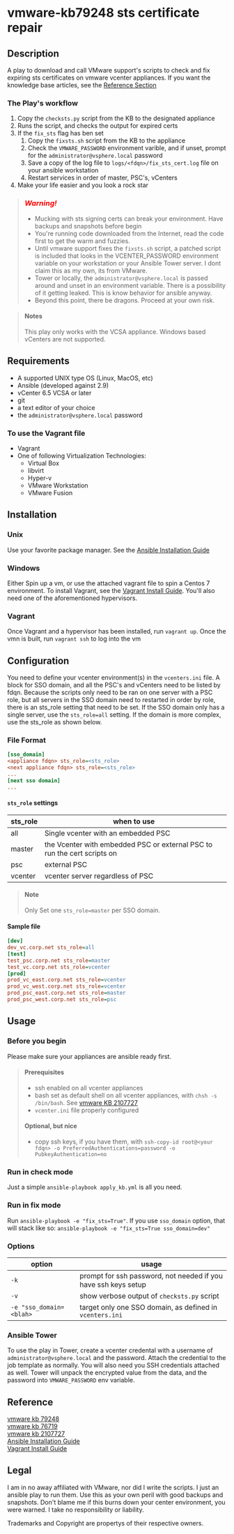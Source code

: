 # vmware-kb79248 sts certificate repair
## Description
A play to download and call VMware support's scripts to check and fix expiring sts certificates on vmware vcenter appliances. If you want the knowledge base articles, see the [Reference Section](#Reference) 
### The Play's workflow 
1. Copy the `checksts.py` script from the KB to the designated appliance
2. Runs the script, and checks the output for expired certs
3. If the `fix_sts` flag has ben set
    1. Copy the `fixsts.sh` script from the KB to the appliance
    2. Check the `VMWARE_PASSWORD` environment varible, and if unset, prompt for the `administrator@vsphere.local` password
    3. Save a copy of the log file to `logs/<fdqn>/fix_sts_cert.log` file on your ansible workstation
    4. Restart services in order of master, PSC's, vCenters
4. Make your life easier and you look a rock star  

> ### ***<span style="color:red">Warning!</span>***
>- Mucking with sts signing certs can break your environment. Have backups and snapshots before begin
>- You're running code downloaded from the Internet, read the code first to get the warm and fuzzies. 
>- Until vmware support fixes the `fixsts.sh` script, a patched script is included that looks in the VCENTER_PASSWORD environment variable on your workstation or your Ansible Tower server. I dont claim this as my own, its from VMware. 
>- Tower or locally, the `administrator@vsphere.local` is passed around and unset in an environment variable. There is a possibility of it getting leaked. This is know behavior for ansible anyway.
>- Beyond this point, there be dragons. Proceed at your own risk.

>#### Notes
> This play only works with the VCSA appliance. Windows based vCenters are not supported.  


## Requirements
- A supported UNIX type OS (Linux, MacOS, etc)
- Ansible (developed against 2.9)
- vCenter 6.5 VCSA or later
- git
- a text editor of your choice
- the `administrator@vsphere.local` password
### To use the Vagrant file
- Vagrant
- One of following Virtualization Technologies:
    - Virtual Box
    - libvirt
    - Hyper-v
    - VMware Workstation
    - VMware Fusion

## Installation
### Unix
Use your favorite package manager. See the [Ansible Installation Guide](https://docs.ansible.com/ansible/latest/installation_guide/index.html)

### Windows
Either Spin up a vm, or use the attached vagrant file to spin a Centos 7 environment. To install Vagrant, see the [Vagrant Install Guide](https://www.vagrantup.com/intro/getting-started/install.html). You'll also need one of the aforementioned hypervisors.

### Vagrant
Once Vagrant and a hypervisor has been installed, run `vagrant up`. Once the vmn is built, run `vagrant ssh` to log into the vm

## Configuration
You need to define your vcenter environment(s) in the `vcenters.ini` file. A block for SSO domain, and all the PSC's and vCenters need to be listed by fdqn. Because the scripts only need to be ran on one server with a PSC role, but all servers in the SSO domain need to restarted in order by role, there is an sts_role setting that need to be set. If the SSO  domain only has a single server, use the `sts_role=all` setting. If the domain is more complex, use the sts_role as shown below. 
### File Format
```ini
[sso_domain]
<appliance fdqn> sts_role=<sts_role>  
<next appliance fdqn> sts_role=<sts_role>
...
[next sso domain]
...
```
#### `sts_role` settings

| sts_role | when to use |
| --- | --- |
| all | Single vcenter with an embedded PSC |
| master | the Vcenter with embedded PSC or external PSC to run the cert scripts on |
| psc | external PSC |
| vcenter | vcenter server regardless of PSC |
>#### Note
> Only Set one `sts_role=master` per SSO domain.  


#### Sample file
```ini
[dev]  
dev_vc.corp.net sts_role=all  
[test]  
test_psc.corp.net sts_role=master  
test_vc.corp.net sts_role=vcenter  
[prod]  
prod_vc_east.corp.net sts_role=vcenter
prod_vc_west.corp.net sts_role=vcenter
prod_psc_east.corp.net sts_role=master
prod_psc_west.corp.net sts_role=psc
```
## Usage
### Before you begin
Please make sure your appliances are ansible ready first.
>#### Prerequisites 
>- ssh enabled on all vcenter appliances
>- bash set as default shell on all vcenter appliances, with `chsh -s /bin/bash`. See [vmware KB 2107727]((https://kb.vmware.com/s/article/2107727))  
>- `vcenter.ini` file properly configured  
>#### Optional, but nice  
>- copy ssh keys, if you have them, with `ssh-copy-id root@<your fdqn> -o PreferredAuthentications=password -o PubkeyAuthentication=no`
### Run in check mode
Just a simple `ansible-playbook apply_kb.yml` is all you need.

### Run in fix mode
Run `ansible-playbook -e "fix_sts=True"`. If you use `sso_domain` option, that will stack like so: `ansible-playbook -e "fix_sts=True sso_domain=dev"`

### Options
| option | usage |
| --- | --- |
| `-k` | prompt for ssh password, not needed if you have ssh keys setup | 
| `-v` | show verbose output of `checksts.py` script |
| `-e "sso_domain=<blah>` | target only one SSO domain, as defined in `vcenters.ini` |

### Ansible Tower
To use the play in Tower, create a vcenter credental with a username of `administrator@vsphere.local` and the password. Attach the credential to the job template as normally. You will also need you SSH credentials attached as well. Tower will unpack the encrypted value from the data, and the password into `VMWARE_PASSWORD` env variable. 

## Reference
[vmware kb 79248](https://kb.vmware.com/s/article/79248)  
[vmware kb 76719](https://kb.vmware.com/s/article/79248)  
[vmware kb 2107727](https://kb.vmware.com/s/article/2107727)  
[Ansible Installation Guide](https://docs.ansible.com/ansible/latest/installation_guide/index.html)  
[Vagrant Install Guide](https://www.vagrantup.com/intro/getting-started/install.html)  

## Legal
I am in no away affiliated with VMware, nor did I write the scripts. I just an ansible play to run them. Use this as your own peril with good backups and snapshots. Don't blame me if this burns down your center environment, you were warned. I take no responsibility or liability.

Trademarks and Copyright are propertys of their respective owners.